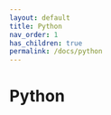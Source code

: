 ```yaml
---
layout: default
title: Python
nav_order: 1
has_children: true
permalink: /docs/python
---
```


# Python
